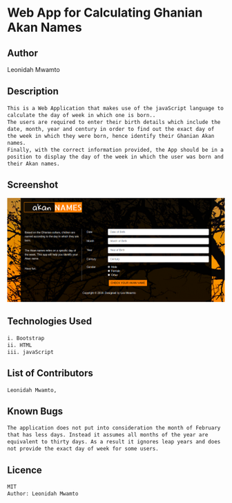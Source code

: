 # Web App for Calculating Ghanian Akan Names

## Author 
   Leonidah Mwamto

## Description
    This is a Web Application that makes use of the javaScript language to calculate the day of week in which one is born..
    The users are required to enter their birth details which include the date, month, year and century in order to find out the exact day of the week in which they were born, hence identify their Ghanian Akan names.
    Finally, with the correct information provided, the App should be in a position to display the day of the week in which the user was born and their Akan names.

## Screenshot 
   <img src="images/screenshot.png" width="1000">

## Technologies Used
    i. Bootstrap
    ii. HTML
    iii. javaScript

## List of Contributors
    Leonidah Mwamto, 

## Known Bugs
    The application does not put into consideration the month of February that has less days. Instead it assumes all months of the year are equivalent to thirty days. As a result it ignores leap years and does not provide the exact day of week for some users.

## Licence
    MIT
    Author: Leonidah Mwamto